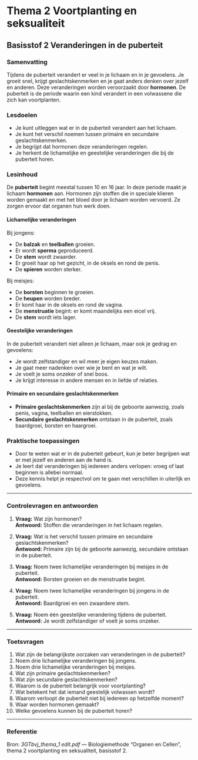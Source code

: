 # Thema 2 Voortplanting en seksualiteit  
## Basisstof 2 Veranderingen in de puberteit  

### Samenvatting
Tijdens de puberteit verandert er veel in je lichaam en in je gevoelens. Je groeit snel, krijgt geslachtskenmerken en je gaat anders denken over jezelf en anderen. Deze veranderingen worden veroorzaakt door **hormonen**. De puberteit is de periode waarin een kind verandert in een volwassene die zich kan voortplanten.

### Lesdoelen
- Je kunt uitleggen wat er in de puberteit verandert aan het lichaam.  
- Je kunt het verschil noemen tussen primaire en secundaire geslachtskenmerken.  
- Je begrijpt dat hormonen deze veranderingen regelen.  
- Je herkent de lichamelijke en geestelijke veranderingen die bij de puberteit horen.  

### Lesinhoud
De **puberteit** begint meestal tussen 10 en 16 jaar. In deze periode maakt je lichaam **hormonen** aan. Hormonen zijn stoffen die in speciale klieren worden gemaakt en met het bloed door je lichaam worden vervoerd. Ze zorgen ervoor dat organen hun werk doen.

#### Lichamelijke veranderingen
Bij jongens:
- De **balzak** en **teelballen** groeien.  
- Er wordt **sperma** geproduceerd.  
- De **stem** wordt zwaarder.  
- Er groeit haar op het gezicht, in de oksels en rond de penis.  
- De **spieren** worden sterker.

Bij meisjes:
- De **borsten** beginnen te groeien.  
- De **heupen** worden breder.  
- Er komt haar in de oksels en rond de vagina.  
- De **menstruatie** begint: er komt maandelijks een eicel vrij.  
- De **stem** wordt iets lager.

#### Geestelijke veranderingen
In de puberteit verandert niet alleen je lichaam, maar ook je gedrag en gevoelens:
- Je wordt zelfstandiger en wil meer je eigen keuzes maken.  
- Je gaat meer nadenken over wie je bent en wat je wilt.  
- Je voelt je soms onzeker of snel boos.  
- Je krijgt interesse in andere mensen en in liefde of relaties.

#### Primaire en secundaire geslachtskenmerken
- **Primaire geslachtskenmerken** zijn al bij de geboorte aanwezig, zoals penis, vagina, teelballen en eierstokken.  
- **Secundaire geslachtskenmerken** ontstaan in de puberteit, zoals baardgroei, borsten en haargroei.

### Praktische toepassingen
- Door te weten wat er in de puberteit gebeurt, kun je beter begrijpen wat er met jezelf en anderen aan de hand is.  
- Je leert dat veranderingen bij iedereen anders verlopen: vroeg of laat beginnen is allebei normaal.  
- Deze kennis helpt je respectvol om te gaan met verschillen in uiterlijk en gevoelens.  

---

### Controlevragen en antwoorden <!-- {"fold":true} -->

1. **Vraag:** Wat zijn hormonen?  
   **Antwoord:** Stoffen die veranderingen in het lichaam regelen.  

2. **Vraag:** Wat is het verschil tussen primaire en secundaire geslachtskenmerken?  
   **Antwoord:** Primaire zijn bij de geboorte aanwezig, secundaire ontstaan in de puberteit.  

3. **Vraag:** Noem twee lichamelijke veranderingen bij meisjes in de puberteit.  
   **Antwoord:** Borsten groeien en de menstruatie begint.  

4. **Vraag:** Noem twee lichamelijke veranderingen bij jongens in de puberteit.  
   **Antwoord:** Baardgroei en een zwaardere stem.  

5. **Vraag:** Noem één geestelijke verandering tijdens de puberteit.  
   **Antwoord:** Je wordt zelfstandiger of voelt je soms onzeker.

---

### Toetsvragen

1. Wat zijn de belangrijkste oorzaken van veranderingen in de puberteit?  
2. Noem drie lichamelijke veranderingen bij jongens.  
3. Noem drie lichamelijke veranderingen bij meisjes.  
4. Wat zijn primaire geslachtskenmerken?  
5. Wat zijn secundaire geslachtskenmerken?  
6. Waarom is de puberteit belangrijk voor voortplanting?  
7. Wat betekent het dat iemand geestelijk volwassen wordt?  
8. Waarom verloopt de puberteit niet bij iedereen op hetzelfde moment?  
9. Waar worden hormonen gemaakt?  
10. Welke gevoelens kunnen bij de puberteit horen?

<!--
Antwoorden toetsvragen:
1. De aanmaak van hormonen.  
2. Grotere spieren, baardgroei, zwaardere stem.  
3. Grotere borsten, menstruatie, bredere heupen.  
4. Geslachtsdelen die al bij de geboorte aanwezig zijn.  
5. Geslachtskenmerken die in de puberteit ontstaan.  
6. Omdat het lichaam zich voorbereidt op voortplanting.  
7. Dat je leert nadenken over jezelf en verantwoordelijk wordt.  
8. Omdat iedereen op een ander moment hormonen aanmaakt.  
9. In speciale klieren, zoals de hypofyse.  
10. Onzekerheid, verliefdheid, zelfstandigheid.
-->

---

### Referentie
Bron: *3GTbvj_thema_1 edit.pdf* — Biologiemethode “Organen en Cellen”, thema 2 voortplanting en seksualiteit, basisstof 2.